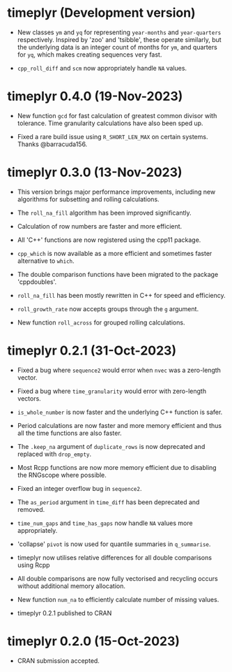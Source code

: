 # timeplyr (Development version)

* New classes `ym` and `yq` for representing `year-months` and `year-quarters`
respectively. Inspired by 'zoo' and 'tsibble', these operate similarly, but
the underlying data is an integer count of months for `ym`, and quarters for `yq`, 
which makes creating sequences very fast.

* `cpp_roll_diff` and `scm` now appropriately handle `NA` values.

# timeplyr 0.4.0 (19-Nov-2023)

* New function `gcd` for fast calculation of greatest common divisor with 
tolerance. Time granularity calculations have also been sped up.

* Fixed a rare build issue using `R_SHORT_LEN_MAX` on certain systems. 
Thanks @barracuda156.

# timeplyr 0.3.0 (13-Nov-2023)

* This version brings major performance improvements, including
new algorithms for subsetting and rolling calculations.

* The `roll_na_fill` algorithm has been improved significantly.

* Calculation of row numbers are faster and more efficient.

* All 'C++' functions are now registered using the cpp11 package.

* `cpp_which` is now available as a more efficient and sometimes faster alternative
to `which`.

* The double comparison functions have been migrated to the package 'cppdoubles'.

* `roll_na_fill` has been mostly rewritten in C++ for speed and efficiency.

* `roll_growth_rate` now accepts groups through the `g` argument.

* New function `roll_across` for grouped rolling calculations.

# timeplyr 0.2.1 (31-Oct-2023)

* Fixed a bug where `sequence2` would error when `nvec` was a zero-length vector.

* Fixed a bug where `time_granularity` would error with zero-length vectors.

* `is_whole_number` is now faster and the underlying C++ function is safer.

* Period calculations are now faster and more memory efficient and thus all the 
time functions are also faster.

* The `.keep_na` argument of `duplicate_rows` is now deprecated and replaced with
`drop_empty`.

* Most Rcpp functions are now more memory efficient due to disabling the RNGscope
where possible.

* Fixed an integer overflow bug in `sequence2`.

* The `as_period` argument in `time_diff` has been deprecated and removed.

* `time_num_gaps` and `time_has_gaps` now handle `NA` values more appropriately.

* 'collapse' `pivot` is now used for quantile summaries in `q_summarise`.

* timeplyr now utilises relative differences for all double comparisons using 
Rcpp

* All double comparisons are now fully vectorised and recycling occurs without 
additional memory allocation.

* New function `num_na` to efficiently calculate number of missing values.

* timeplyr 0.2.1 published to CRAN

# timeplyr 0.2.0 (15-Oct-2023)

* CRAN submission accepted.
